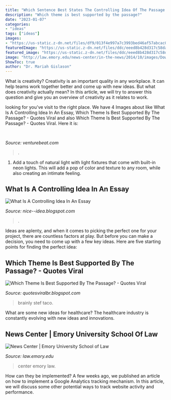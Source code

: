 ```yaml
---
title: "Which Sentence Best States The Controlling Idea Of The Passage Quizlet : What Is A Controlling Idea In An Essay"
description: "Which theme is best supported by the passage?"
date: "2023-01-07"
categories:
- "ideas"
tags: ["ideas"]
images:
- "https://us-static.z-dn.net/files/df9/013f4e997a7c3993bed46af57abcac0e.jpg"
featuredImage: "https://us-static.z-dn.net/files/ddc/eeed8b428d317c58da691e868e1876a0.png"
featured_image: "https://us-static.z-dn.net/files/ddc/eeed8b428d317c58da691e868e1876a0.png"
image: "http://law.emory.edu/news-center/in-the-news/2014/10/images/Dowd-189-117.jpg"
ShowToc: true
author: "Dr. Mariah Gislason"
---
```



What is creativity?
Creativity is an important quality in any workplace. It can help teams work together better and come up with new ideas. But what does creativity actually mean? In this article, we will try to answer this question and give you an overview of creativity as it relates to work.

	

		
looking for  you've visit to the right place. We have 4 Images about  like What Is A Controlling Idea In An Essay, Which Theme Is Best Supported By The Passage? - Quotes Viral and also Which Theme Is Best Supported By The Passage? - Quotes Viral. Here it is:
		
    
## 

<img loading=lazy src="https://venturebeat.com/wp-content/uploads/2020/05/deserted-islands-devops.png?w=800" onerror="this.onerror=null;this.src='https://tse4.mm.bing.net/th?id=OIP.UGt6QPKIHa9PnAKD-gUZaAHaE5&amp;pid=15.1';" alt="">

_Source: venturebeat.com_

>. 

	

1. Add a touch of natural light with light fixtures that come with built-in neon lights. This will add a pop of color and texture to any room, while also creating an intimate feeling.

    
## What Is A Controlling Idea In An Essay

<img loading=lazy src="https://us-static.z-dn.net/files/ddc/eeed8b428d317c58da691e868e1876a0.png" onerror="this.onerror=null;this.src='https://tse1.mm.bing.net/th?id=OIP.hJg2mnHXE7_Gg4NwJRw6BAHaHa&amp;pid=15.1';" alt="What Is A Controlling Idea In An Essay">

_Source: nice--idea.blogspot.com_

>. 

	

Ideas are aplenty, and when it comes to picking the perfect one for your project, there are countless factors at play. But before you can make a decision, you need to come up with a few key ideas. Here are five starting points for finding the perfect idea:

    
## Which Theme Is Best Supported By The Passage? - Quotes Viral

<img loading=lazy src="https://us-static.z-dn.net/files/df9/013f4e997a7c3993bed46af57abcac0e.jpg" onerror="this.onerror=null;this.src='https://tse3.mm.bing.net/th?id=OIP.lu4u1YkfxiSSKjAxoNIh4wHaFj&amp;pid=15.1';" alt="Which Theme Is Best Supported By The Passage? - Quotes Viral">

_Source: quotesviralbr.blogspot.com_

>brainly stef taco. 

	

What are some new ideas for healthcare?
The healthcare industry is constantly evolving with new ideas and innovations.

    
## News Center | Emory University School Of Law

<img loading=lazy src="http://law.emory.edu/news-center/in-the-news/2014/10/images/Dowd-189-117.jpg" onerror="this.onerror=null;this.src='https://tse2.mm.bing.net/th?id=OIP.RhA518yYO0dpg2ACGb53CAAAAA&amp;pid=15.1';" alt="News Center | Emory University School of Law">

_Source: law.emory.edu_

>center emory law. 

	

How can they be implemented?
A few weeks ago, we published an article on how to implement a Google Analytics tracking mechanism. In this article, we will discuss some other potential ways to track website activity and performance.

